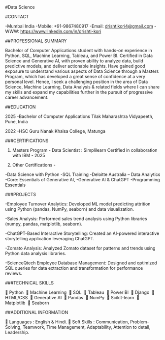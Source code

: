 #Data Science

#CONTACT

-Mumbai India
-Mobile: +91-9867480917
-Email: drishtikori4@gmail.com
-WWW: https://www.linkedin.com/in/drishti-kori

##PROFESSIONAL SUMMARY

Bachelor of Computer Applications student with hands-on experience in
Python, SQL, Machine Learning, Tableau, and Power BI. Certified in Data
Science and Generative AI, with proven ability to analyze data, build predictive
models, and deliver actionable insights. Have gained good exposure to
understand various aspects of Data Science through a Masters Program, which
has developed a great sense of confidence at a very personal level. Hence, I seek
a challenging position in the area of Data Science, Machine Learning, Data
Analysis & related fields where I can share my skills and expand my capabilities
further in the pursuit of progressive career advancement.

##EDUCATION

2025
-Bachelor of Computer Applications
Tilak Maharashtra Vidyapeeth, Pune,
India

2022
-HSC
Guru Nanak Khalsa College, Matunga

###CERTIFICATIONS

1. Masters Program - Data Scientist :
Simplilearn Certified in collaboration
with IBM - 2025

2. Other Certifications -
   
-Data Science with Python
-SQL Training
-Deloitte Australia – Data Analytics
-Core: Essentials of Generative AI,
-Generative AI & ChatGPT
-Programming Essentials

###PROJECTS

-Employee Turnover Analytics: Developed ML model predicting attrition using
Python (pandas, NumPy, seaborn) and data visualization.

-Sales Analysis: Performed sales trend analysis using Python libraries (numpy,
pandas, matplotlib, seaborn).

-ChatGPT-Based Interactive Storytelling: Created an AI-powered interactive
storytelling application leveraging ChatGPT.

-Zomato Analysis: Analyzed Zomato dataset for patterns and trends using
Python data analysis libraries.

-ScienceQtech Employee Database Management: Designed and optimized
SQL queries for data extraction and transformation for performance reviews.

###TECHNICAL SKILLS

 Python   Machine Learning 
 SQL   Tableau 
 Power BI   Django 
 HTML/CSS   Generative AI 
 Pandas   NumPy 
 Scikit-learn   Matplotlib 
 Seaborn

##ADDITIONAL INFORMATION

 Languages : English & Hindi.
 Soft Skills : Communication, Problem-Solving, Teamwork, Time
Management, Adaptability, Attention to detail, Leadership.
